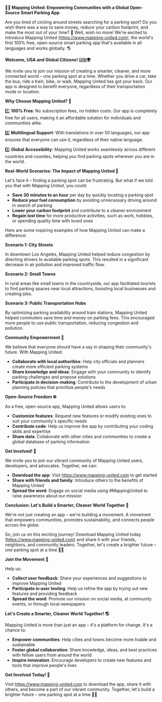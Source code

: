 **🚗💡 Mapping United: Empowering Communities with a Global Open-Source Smart Parking App**

Are you tired of circling around streets searching for a parking spot? Do you wish there was a way to save money, reduce your carbon footprint, and make the most out of your time? 🤔 Well, wish no more! We're excited to introduce Mapping United (https://www.mapping-united.com), the world's first 100% free, open-source smart parking app that's available in all languages and works globally. 🌎

**Welcome, USA and Global Citizens! 🇺🇸🌍**

We invite you to join our mission of creating a smarter, cleaner, and more connected world – one parking spot at a time. Whether you drive a car, take the bus, ride a train, bike, or walk, Mapping United has got your back. Our app is designed to benefit everyone, regardless of their transportation mode or location.

**Why Choose Mapping United? 🤔**

1️⃣ **100% Free**: No subscription fees, no hidden costs. Our app is completely free for all users, making it an affordable solution for individuals and communities alike.

2️⃣ **Multilingual Support**: With translations in over 50 languages, our app ensures that everyone can use it, regardless of their native language.

3️⃣ **Global Accessibility**: Mapping United works seamlessly across different countries and counties, helping you find parking spots wherever you are in the world.

**Real-World Scenarios: The Impact of Mapping United 🌈**

Let's face it – finding a parking spot can be frustrating. But what if we told you that with Mapping United, you could:

* **Save 30 minutes to an hour** per day by quickly locating a parking spot
* **Reduce your fuel consumption** by avoiding unnecessary driving around in search of parking
* **Lower your carbon footprint** and contribute to a cleaner environment
* **Regain lost time** for more productive activities, such as work, hobbies, or spending quality time with loved ones

Here are some inspiring examples of how Mapping United can make a difference:

**Scenario 1: City Streets**

In downtown Los Angeles, Mapping United helped reduce congestion by directing drivers to available parking spots. This resulted in a significant decrease in air pollution and improved traffic flow.

**Scenario 2: Small Towns**

In rural areas like small towns in the countryside, our app facilitated tourists to find parking spaces near local attractions, boosting local businesses and creating jobs.

**Scenario 3: Public Transportation Hubs**

By optimizing parking availability around train stations, Mapping United helped commuters save time and money on parking fees. This encouraged more people to use public transportation, reducing congestion and pollution.

**Community Empowerment 💪**

We believe that everyone should have a say in shaping their community's future. With Mapping United:

* **Collaborate with local authorities**: Help city officials and planners create more efficient parking systems
* **Share knowledge and ideas**: Engage with your community to identify parking challenges and propose solutions
* **Participate in decision-making**: Contribute to the development of urban planning policies that prioritize people's needs

**Open-Source Freedom 🌐**

As a free, open-source app, Mapping United allows users to:

* **Customize features**: Request new features or modify existing ones to suit your community's specific needs
* **Contribute code**: Help us improve the app by contributing your coding skills and expertise
* **Share data**: Collaborate with other cities and communities to create a global database of parking information

**Get Involved! 🎉**

We invite you to join our vibrant community of Mapping United users, developers, and advocates. Together, we can:

* **Download the app**: Visit https://www.mapping-united.com to get started
* **Share with friends and family**: Introduce others to the benefits of Mapping United
* **Spread the word**: Engage on social media using #MappingUnited to raise awareness about our mission

**Conclusion: Let's Build a Smarter, Cleaner World Together 🌟**

We're not just creating an app – we're building a movement. A movement that empowers communities, promotes sustainability, and connects people across the globe.

So, join us on this exciting journey! Download Mapping United today (https://www.mapping-united.com) and share it with your friends, neighbors, and community leaders. Together, let's create a brighter future – one parking spot at a time 🚗💫

**Join the Movement 🌟**

Help us:

* **Collect user feedback**: Share your experiences and suggestions to improve Mapping United
* **Participate in user testing**: Help us refine the app by trying out new features and providing feedback
* **Spread the word**: Promote our mission on social media, at community events, or through local newspapers

**Let's Create a Smarter, Cleaner World Together! 🌎**

 Mapping United is more than just an app – it's a platform for change. It's a chance to:

* **Empower communities**: Help cities and towns become more livable and sustainable
* **Foster global collaboration**: Share knowledge, ideas, and best practices with fellow users from around the world
* **Inspire innovation**: Encourage developers to create new features and tools that improve people's lives

**Get Involved Today! 🎉**

Visit https://www.mapping-united.com to download the app, share it with others, and become a part of our vibrant community. Together, let's build a brighter future – one parking spot at a time 🚗💫